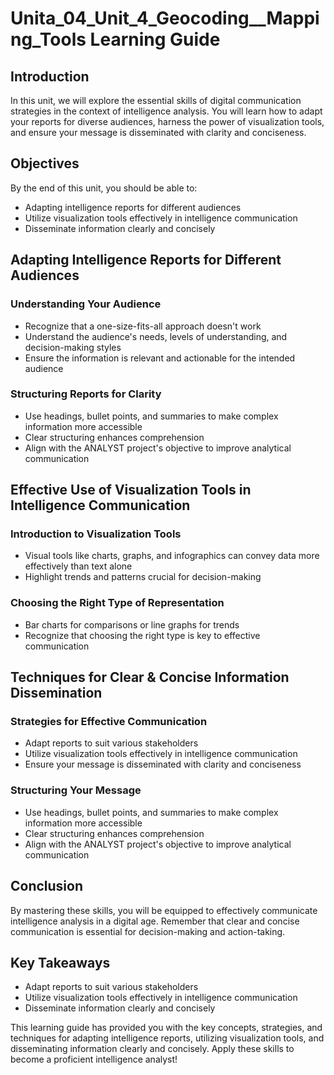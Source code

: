 **Unita_04_Unit_4_Geocoding__Mapping_Tools Learning Guide**
======================================================

**Introduction**
---------------

In this unit, we will explore the essential skills of digital communication strategies in the context of intelligence analysis. You will learn how to adapt your reports for diverse audiences, harness the power of visualization tools, and ensure your message is disseminated with clarity and conciseness.

**Objectives**
--------------

By the end of this unit, you should be able to:

* Adapting intelligence reports for different audiences
* Utilize visualization tools effectively in intelligence communication
* Disseminate information clearly and concisely

**Adapting Intelligence Reports for Different Audiences**
---------------------------------------------------

### Understanding Your Audience

* Recognize that a one-size-fits-all approach doesn't work
* Understand the audience's needs, levels of understanding, and decision-making styles
* Ensure the information is relevant and actionable for the intended audience

### Structuring Reports for Clarity

* Use headings, bullet points, and summaries to make complex information more accessible
* Clear structuring enhances comprehension
* Align with the ANALYST project's objective to improve analytical communication

**Effective Use of Visualization Tools in Intelligence Communication**
-------------------------------------------------------------------

### Introduction to Visualization Tools

* Visual tools like charts, graphs, and infographics can convey data more effectively than text alone
* Highlight trends and patterns crucial for decision-making

### Choosing the Right Type of Representation

* Bar charts for comparisons or line graphs for trends
* Recognize that choosing the right type is key to effective communication

**Techniques for Clear & Concise Information Dissemination**
---------------------------------------------------------

### Strategies for Effective Communication

* Adapt reports to suit various stakeholders
* Utilize visualization tools effectively in intelligence communication
* Ensure your message is disseminated with clarity and conciseness

### Structuring Your Message

* Use headings, bullet points, and summaries to make complex information more accessible
* Clear structuring enhances comprehension
* Align with the ANALYST project's objective to improve analytical communication

**Conclusion**
----------

By mastering these skills, you will be equipped to effectively communicate intelligence analysis in a digital age. Remember that clear and concise communication is essential for decision-making and action-taking.

**Key Takeaways**
-----------------

* Adapt reports to suit various stakeholders
* Utilize visualization tools effectively in intelligence communication
* Disseminate information clearly and concisely

This learning guide has provided you with the key concepts, strategies, and techniques for adapting intelligence reports, utilizing visualization tools, and disseminating information clearly and concisely. Apply these skills to become a proficient intelligence analyst!